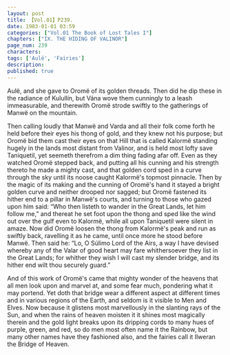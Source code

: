 ```yaml
---
layout: post
title: 【Vol.01】P239.
date: 1983-01-01 03:59
categories: ["Vol.01 The Book of Lost Tales I"]
chapters: ["IX. THE HIDING OF VALINOR"]
page_num: 239
characters: 
tags: ['Aulë', 'Fairies']
description: 
published: true
---
```


<p style="text-indent: 0;">
Aulë, and she gave to Oromë of its golden threads. Then did he dip these in the radiance of Kulullín, but Vána wove them cunningly to a leash immeasurable, and therewith Oromë strode swiftly to the gatherings of Manwë on the mountain.
</p>

Then calling loudly that Manwë and Varda and all their folk come forth he held before their eyes his thong of gold, and they knew not his purpose; but Oromë bid them cast their eyes on that Hill that is called Kalormë standing hugely in the lands most distant from Valinor, and is held most lofty save Taniquetil, yet seemeth therefrom a dim thing fading afar off. Even as they watched Oromë stepped back, and putting all his cunning and his strength thereto he made a mighty cast, and that golden cord sped in a curve through the sky until its noose caught Kalormë's topmost pinnacle. Then by the magic of its making and the cunning of Oromë's hand it stayed a bright golden curve and neither drooped nor sagged; but Oromë fastened its hither end to a pillar in Manwë's courts, and turning to those who gazed upon him said: “Who then listeth to wander in the Great Lands, let him follow me,” and thereat he set foot upon the thong and sped like the wind out over the gulf even to Kalormë, while all upon Taniquetil were silent in amaze. Now did Oromë loosen the thong from Kalormë's peak and run as swiftly back, ravelling it as he came, until once more he stood before Manwë. Then said he: “Lo, O Súlimo Lord of the Airs, a way I have devised whereby any of the Valar of good heart may fare whithersoever they list in the Great Lands; for whither they wish I will cast my slender bridge, and its hither end wilt thou securely guard.”

And of this work of Oromë's came that mighty wonder of the heavens that all men look upon and marvel at, and some fear much, pondering what it may portend. Yet doth that bridge wear a different aspect at different times and in various regions of the Earth, and seldom is it visible to Men and Elves. Now because it glistens most marvellously in the slanting rays of the Sun, and when the rains of heaven moisten it it shines most magically therein and the gold light breaks upon its dripping cords to many hues of purple, green, and red, so do men most often name it the Rainbow, but many other names have they fashioned also, and the fairies call it Ilweran the Bridge of Heaven.

